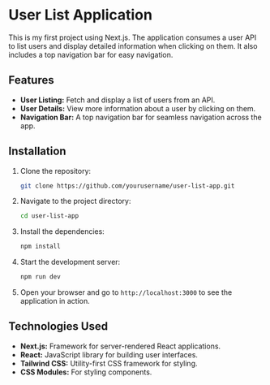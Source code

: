 # User List Application

This is my first project using Next.js. The application consumes a user API to list users and display detailed information when clicking on them. It also includes a top navigation bar for easy navigation.

## Features

- **User Listing:** Fetch and display a list of users from an API.
- **User Details:** View more information about a user by clicking on them.
- **Navigation Bar:** A top navigation bar for seamless navigation across the app.

## Installation

1. Clone the repository:

    ```bash
    git clone https://github.com/yourusername/user-list-app.git
    ```

2. Navigate to the project directory:

    ```bash
    cd user-list-app
    ```

3. Install the dependencies:

    ```bash
    npm install
    ```

4. Start the development server:

    ```bash
    npm run dev
    ```

5. Open your browser and go to `http://localhost:3000` to see the application in action.

## Technologies Used

- **Next.js:** Framework for server-rendered React applications.
- **React:** JavaScript library for building user interfaces.
- **Tailwind CSS:** Utility-first CSS framework for styling.
- **CSS Modules:** For styling components.
